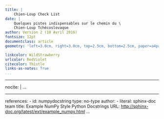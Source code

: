 ```yaml
---
title: |
    Chien-Loup Check List
date: |
    Quelques pistes indispensables sur le chemin du \
    Chien-Loup Tchécoslovaque
author: Version 2 (10 Avril 2016)
fontsize: 12pt
documentclass: article
geometry: 'left=3.0cm, right=3.0cm, top=2.5cm, bottom=2.5cm, paper=a4paper'

linkcolor: WildStrawberry
urlcolor: RedViolet
citecolor: Thistle
links-as-notes: True
...
```


<!--toc generated here-->
<!--lot generated here-->
<!--lof generated here-->
<!--\newpage-->

---
nocite: |
...

---
references:
    - id: numpydocstring
      type: no-type
      author:
      - literal: sphinx-doc team
      title: Example NumPy Style Python Docstrings
      URL: http://sphinx-doc.org/latest/ext/example_numpy.html
...
